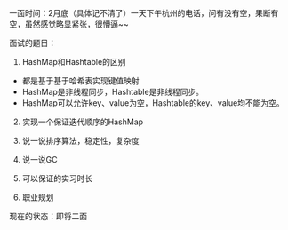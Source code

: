 一面时间：2月底（具体记不清了）一天下午杭州的电话，问有没有空，果断有空，虽然感觉略显紧张，很懵逼~~

面试的题目：

1. HashMap和Hashtable的区别
* 都是基于基于哈希表实现键值映射
* HashMap是非线程同步，Hashtable是非线程同步。
* HashMap可以允许key、value为空，Hashtable的key、value均不能为空。

2. 实现一个保证迭代顺序的HashMap

3. 说一说排序算法，稳定性，复杂度

4. 说一说GC

5. 可以保证的实习时长

6. 职业规划

现在的状态：即将二面
